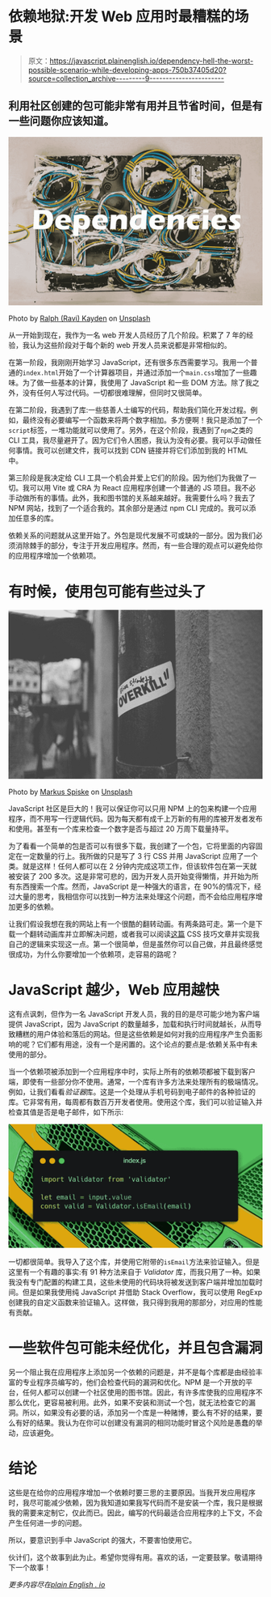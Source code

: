 # 依赖地狱:开发 Web 应用时最糟糕的场景

> 原文：<https://javascript.plainenglish.io/dependency-hell-the-worst-possible-scenario-while-developing-apps-750b37405d20?source=collection_archive---------9----------------------->

## 利用社区创建的包可能非常有用并且节省时间，但是有一些问题你应该知道。

![](img/2cc3adf2f68863bfa04df24f307e350a.png)

Photo by [Ralph (Ravi) Kayden](https://unsplash.com/@ralphkayden?utm_source=unsplash&utm_medium=referral&utm_content=creditCopyText) on [Unsplash](https://unsplash.com/s/photos/connection?utm_source=unsplash&utm_medium=referral&utm_content=creditCopyText)

从一开始到现在，我作为一名 web 开发人员经历了几个阶段。积累了 7 年的经验，我认为这些阶段对于每个新的 web 开发人员来说都是非常相似的。

在第一阶段，我刚刚开始学习 JavaScript，还有很多东西需要学习。我用一个普通的`index.html`开始了一个计算器项目，并通过添加一个`main.css`增加了一些趣味。为了做一些基本的计算，我使用了 JavaScript 和一些 DOM 方法。除了我之外，没有任何人写过代码。一切都很难理解，但同时又很简单。

在第二阶段，我遇到了库:一些慈善人士编写的代码，帮助我们简化开发过程。例如，最终没有必要编写一个函数来将两个数字相加。多方便啊！我只是添加了一个`script`标签，一堆功能就可以使用了。另外，在这个阶段，我遇到了`npm`之类的 CLI 工具，我尽量避开了。因为它们令人困惑，我认为没有必要。我可以手动做任何事情。我可以创建文件，我可以找到 CDN 链接并将它们添加到我的 HTML 中。

第三阶段是我决定给 CLI 工具一个机会并爱上它们的阶段。因为他们为我做了一切。我可以用 Vite 或 CRA 为 React 应用程序创建一个普通的 JS 项目。我不必手动做所有的事情。此外，我和图书馆的关系越来越好。我需要什么吗？我去了 NPM 网站，找到了一个适合我的。其余部分是通过 npm CLI 完成的。我可以添加任意多的库。

依赖关系的问题就从这里开始了。外包是现代发展不可或缺的一部分。因为我们必须消除棘手的部分，专注于开发应用程序。然而，有一些合理的观点可以避免给你的应用程序增加一个依赖项。

# 有时候，使用包可能有些过头了

![](img/35cf26a8d01288be27060d27e6b5f69b.png)

Photo by [Markus Spiske](https://unsplash.com/@markusspiske?utm_source=medium&utm_medium=referral) on [Unsplash](https://unsplash.com?utm_source=medium&utm_medium=referral)

JavaScript 社区是巨大的！我可以保证你可以只用 NPM 上的包来构建一个应用程序，而不用写一行逻辑代码。因为每天都有成千上万新的有用的库被开发者发布和使用。甚至有一个库来检查一个数字是否与超过 20 万周下载量持平。

为了看看一个简单的包是否可以有很多下载，我创建了一个包，它将里面的内容固定在一定数量的行上。我所做的只是写了 3 行 CSS 并用 JavaScript 应用了一个类。就是这样！任何人都可以在 2 分钟内完成这项工作，但该软件包在第一天就被安装了 200 多次。这是非常可悲的，因为开发人员开始变得懒惰，并开始为所有东西搜索一个库。然而，JavaScript 是一种强大的语言，在 90%的情况下，经过大量的思考，我相信你可以找到一种方法来处理这个问题，而不会给应用程序增加更多的依赖。

让我们假设我想在我的网站上有一个很酷的翻转动画。有两条路可走。第一个是下载一个翻转动画库并立即解决问题，或者我可以阅读[这篇](https://css-tricks.com/animating-layouts-with-the-flip-technique/) CSS 技巧文章并实现我自己的逻辑来实现这一点。第一个很简单，但是虽然你可以自己做，并且最终感觉很成功，为什么你要增加一个依赖项，走容易的路呢？

# JavaScript 越少，Web 应用越快

这有点讽刺，但作为一名 JavaScript 开发人员，我的目的是尽可能少地为客户端提供 JavaScript，因为 JavaScript 的数量越多，加载和执行时间就越长，从而导致糟糕的用户体验和落后的网站。但是这些依赖是如何对我的应用程序产生负面影响的呢？它们都有用途，没有一个是闲置的。这个论点的要点是:依赖关系中有未使用的部分。

当一个依赖项被添加到一个应用程序中时，实际上所有的依赖项都被下载到客户端，即使有一些部分你不使用。通常，一个库有许多方法来处理所有的极端情况。例如，让我们看看*验证器*库。这是一个处理从手机号码到电子邮件的各种验证的库。它非常有用，每周都有数百万开发者使用。使用这个库，我们可以验证输入并检查其值是否是电子邮件，如下所示:

![](img/ff2d2162dcd8ec20f83f5bf79e457d4e.png)

一切都很简单。我导入了这个库，并使用它附带的`isEmail`方法来验证输入。但是这里有一个有趣的事实:有 91 种方法来自于 *Validator* 库，而我只用了一种。如果我没有专门配置的构建工具，这些未使用的代码块将被发送到客户端并增加加载时间。但是如果我使用纯 JavaScript 并借助 Stack Overflow，我可以使用 RegExp 创建我的自定义函数来验证输入。这样做，我只得到我用的那部分，对应用的性能有贡献。

# 一些软件包可能未经优化，并且包含漏洞

另一个阻止我在应用程序上添加另一个依赖的问题是，并不是每个库都是由经验丰富的专业程序员编写的，他们会检查代码的漏洞和优化。NPM 是一个开放的平台，任何人都可以创建一个社区使用的图书馆。因此，有许多库使我的应用程序不那么优化，更容易被利用。此外，如果不安装和测试一个包，就无法检查它的漏洞。所以，如果没有必要的话，添加另一个库是一种赌博，要么有不好的结果，要么有好的结果。我认为在你可以创建没有漏洞的相同功能时冒这个风险是愚蠢的举动，应该避免。

# 结论

这些是在给你的应用程序增加一个依赖时要三思的主要原因。当我开发应用程序时，我尽可能减少依赖，因为我知道如果我写代码而不是安装一个库，我只是根据我的需要来定制它，仅此而已。因此，编写的代码最适合应用程序的上下文，不会产生任何进一步的问题。

所以，要意识到手中 JavaScript 的强大，不要害怕使用它。

伙计们，这个故事到此为止。希望你觉得有用。喜欢的话，一定要鼓掌。敬请期待下一个故事！

*更多内容尽在*[*plain English . io*](http://plainenglish.io/)